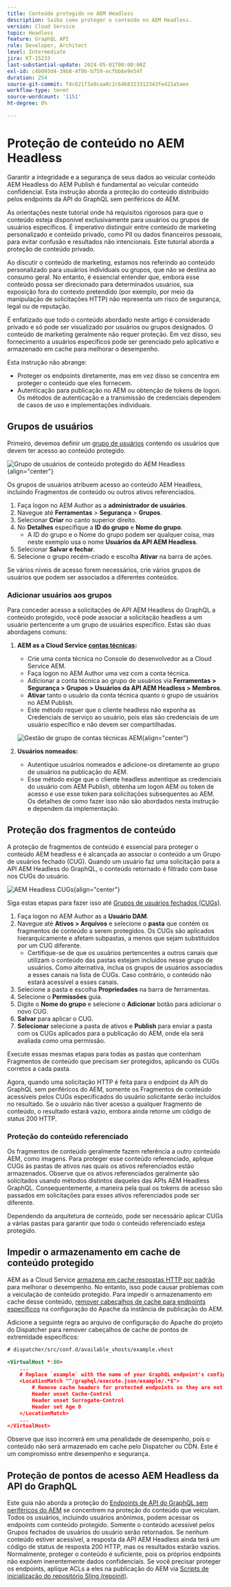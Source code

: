 ```yaml
---
title: Conteúdo protegido no AEM Headless
description: Saiba como proteger o conteúdo no AEM Headless.
version: Cloud Service
topic: Headless
feature: GraphQL API
role: Developer, Architect
level: Intermediate
jira: KT-15233
last-substantial-update: 2024-05-01T00:00:00Z
exl-id: c4b093d4-39b8-4f0b-b759-ecfbb6e9e54f
duration: 254
source-git-commit: f4c621f3a9caa8c2c64b8323312343fe421a5aee
workflow-type: tm+mt
source-wordcount: '1151'
ht-degree: 0%

---
```


# Proteção de conteúdo no AEM Headless

Garantir a integridade e a segurança de seus dados ao veicular conteúdo AEM Headless do AEM Publish é fundamental ao veicular conteúdo confidencial. Esta instrução aborda a proteção do conteúdo distribuído pelos endpoints da API do GraphQL sem periféricos do AEM.

As orientações neste tutorial onde há requisitos rigorosos para que o conteúdo esteja disponível exclusivamente para usuários ou grupos de usuários específicos. É imperativo distinguir entre conteúdo de marketing personalizado e conteúdo privado, como PII ou dados financeiros pessoais, para evitar confusão e resultados não intencionais. Este tutorial aborda a proteção de conteúdo privado.

Ao discutir o conteúdo de marketing, estamos nos referindo ao conteúdo personalizado para usuários individuais ou grupos, que não se destina ao consumo geral. No entanto, é essencial entender que, embora esse conteúdo possa ser direcionado para determinados usuários, sua exposição fora do contexto pretendido (por exemplo, por meio da manipulação de solicitações HTTP) não representa um risco de segurança, legal ou de reputação.

É enfatizado que todo o conteúdo abordado neste artigo é considerado privado e só pode ser visualizado por usuários ou grupos designados. O conteúdo de marketing geralmente não requer proteção. Em vez disso, seu fornecimento a usuários específicos pode ser gerenciado pelo aplicativo e armazenado em cache para melhorar o desempenho.

Esta instrução não abrange:

- Proteger os endpoints diretamente, mas em vez disso se concentra em proteger o conteúdo que eles fornecem.
- Autenticação para publicação no AEM ou obtenção de tokens de logon. Os métodos de autenticação e a transmissão de credenciais dependem de casos de uso e implementações individuais.

## Grupos de usuários

Primeiro, devemos definir um [grupo de usuários](https://experienceleague.adobe.com/en/docs/experience-manager-learn/cloud-service/accessing/aem-users-groups-and-permissions) contendo os usuários que devem ter acesso ao conteúdo protegido.

![Grupo de usuários de conteúdo protegido do AEM Headless](./assets/protected-content/user-groups.png){align="center"}

Os grupos de usuários atribuem acesso ao conteúdo AEM Headless, incluindo Fragmentos de conteúdo ou outros ativos referenciados.

1. Faça logon no AEM Author as a **administrador de usuários**.
1. Navegue até **Ferramentas** > **Segurança** > **Grupos**.
1. Selecionar **Criar** no canto superior direito.
1. No **Detalhes** especifique a **ID do grupo** e **Nome do grupo**.
   - A ID do grupo e o Nome do grupo podem ser qualquer coisa, mas neste exemplo usa o nome **Usuários da API AEM Headless**.
1. Selecionar **Salvar e fechar**.
1. Selecione o grupo recém-criado e escolha **Ativar** na barra de ações.

Se vários níveis de acesso forem necessários, crie vários grupos de usuários que podem ser associados a diferentes conteúdos.

### Adicionar usuários aos grupos

Para conceder acesso a solicitações de API AEM Headless do GraphQL a conteúdo protegido, você pode associar a solicitação headless a um usuário pertencente a um grupo de usuários específico. Estas são duas abordagens comuns:

1. **AEM as a Cloud Service [contas técnicas](https://experienceleague.adobe.com/en/docs/experience-manager-learn/getting-started-with-aem-headless/authentication/service-credentials):**
   - Crie uma conta técnica no Console do desenvolvedor as a Cloud Service AEM.
   - Faça logon no AEM Author uma vez com a conta técnica.
   - Adicionar a conta técnica ao grupo de usuários via **Ferramentas > Segurança > Grupos > Usuários da API AEM Headless > Membros**.
   - **Ativar** tanto o usuário da conta técnica quanto o grupo de usuários no AEM Publish.
   - Este método requer que o cliente headless não exponha as Credenciais de serviço ao usuário, pois elas são credenciais de um usuário específico e não devem ser compartilhadas.

   ![Gestão de grupo de contas técnicas AEM](./assets/protected-content/group-membership.png){align="center"}

2. **Usuários nomeados:**
   - Autentique usuários nomeados e adicione-os diretamente ao grupo de usuários na publicação do AEM.
   - Esse método exige que o cliente headless autentique as credenciais do usuário com AEM Publish, obtenha um logon AEM ou token de acesso e use esse token para solicitações subsequentes ao AEM. Os detalhes de como fazer isso não são abordados nesta instrução e dependem da implementação.

## Proteção dos fragmentos de conteúdo

A proteção de fragmentos de conteúdo é essencial para proteger o conteúdo AEM headless e é alcançada ao associar o conteúdo a um Grupo de usuários fechado (CUG). Quando um usuário faz uma solicitação para a API AEM Headless do GraphQL, o conteúdo retornado é filtrado com base nos CUGs do usuário.

![AEM Headless CUGs](./assets/protected-content/cugs.png){align="center"}

Siga estas etapas para fazer isso até [Grupos de usuários fechados (CUGs)](https://experienceleague.adobe.com/en/docs/experience-manager-learn/assets/advanced/closed-user-groups).

1. Faça logon no AEM Author as a **Usuário DAM**.
2. Navegue até **Ativos > Arquivos** e selecione o **pasta** que contém os fragmentos de conteúdo a serem protegidos. Os CUGs são aplicados hierarquicamente e afetam subpastas, a menos que sejam substituídos por um CUG diferente.
   - Certifique-se de que os usuários pertencentes a outros canais que utilizam o conteúdo das pastas estejam incluídos nesse grupo de usuários. Como alternativa, inclua os grupos de usuários associados a esses canais na lista de CUGs. Caso contrário, o conteúdo não estará acessível a esses canais.
3. Selecione a pasta e escolha **Propriedades** na barra de ferramentas.
4. Selecione o **Permissões** guia.
5. Digite o **Nome do grupo** e selecione o **Adicionar** botão para adicionar o novo CUG.
6. **Salvar** para aplicar o CUG.
7. **Selecionar** selecione a pasta de ativos e **Publish** para enviar a pasta com os CUGs aplicados para a publicação do AEM, onde ela será avaliada como uma permissão.

Execute essas mesmas etapas para todas as pastas que contenham Fragmentos de conteúdo que precisam ser protegidos, aplicando os CUGs corretos a cada pasta.

Agora, quando uma solicitação HTTP é feita para o endpoint da API do GraphQL sem periféricos do AEM, somente os Fragmentos de conteúdo acessíveis pelos CUGs especificados do usuário solicitante serão incluídos no resultado. Se o usuário não tiver acesso a qualquer fragmento de conteúdo, o resultado estará vazio, embora ainda retorne um código de status 200 HTTP.

### Proteção do conteúdo referenciado

Os fragmentos de conteúdo geralmente fazem referência a outro conteúdo AEM, como imagens. Para proteger esse conteúdo referenciado, aplique CUGs às pastas de ativos nas quais os ativos referenciados estão armazenados. Observe que os ativos referenciados geralmente são solicitados usando métodos distintos daqueles das APIs AEM Headless GraphQL. Consequentemente, a maneira pela qual os tokens de acesso são passados em solicitações para esses ativos referenciados pode ser diferente.

Dependendo da arquitetura de conteúdo, pode ser necessário aplicar CUGs a várias pastas para garantir que todo o conteúdo referenciado esteja protegido.

## Impedir o armazenamento em cache de conteúdo protegido

AEM as a Cloud Service [armazena em cache respostas HTTP por padrão](https://experienceleague.adobe.com/en/docs/experience-manager-learn/cloud-service/caching/publish) para melhorar o desempenho. No entanto, isso pode causar problemas com a veiculação de conteúdo protegido. Para impedir o armazenamento em cache desse conteúdo, [remover cabeçalhos de cache para endpoints específicos](https://experienceleague.adobe.com/en/docs/experience-manager-learn/cloud-service/caching/publish#how-to-customize-cache-rules-1) na configuração do Apache da instância de publicação do AEM.

Adicione a seguinte regra ao arquivo de configuração do Apache do projeto do Dispatcher para remover cabeçalhos de cache de pontos de extremidade específicos:

```xml
# dispatcher/src/conf.d/available_vhosts/example.vhost

<VirtualHost *:80>
    ...
    # Replace `example` with the name of your GraphQL endpoint's configuration name.
    <LocationMatch "^/graphql/execute.json/example/.*$">
        # Remove cache headers for protected endpoints so they are not cached
        Header unset Cache-Control
        Header unset Surrogate-Control
        Header set Age 0
    </LocationMatch>
    ...
</VirtualHost>
```

Observe que isso incorrerá em uma penalidade de desempenho, pois o conteúdo não será armazenado em cache pelo Dispatcher ou CDN. Este é um compromisso entre desempenho e segurança.

## Proteção de pontos de acesso AEM Headless da API do GraphQL

Este guia não aborda a proteção do [Endpoints de API do GraphQL sem periféricos do AEM](https://experienceleague.adobe.com/en/docs/experience-manager-cloud-service/content/headless/graphql-api/graphql-endpoint) se concentrem na proteção do conteúdo que veiculam. Todos os usuários, incluindo usuários anônimos, podem acessar os endpoints com conteúdo protegido. Somente o conteúdo acessível pelos Grupos fechados de usuários do usuário serão retornados. Se nenhum conteúdo estiver acessível, a resposta da API AEM Headless ainda terá um código de status de resposta 200 HTTP, mas os resultados estarão vazios. Normalmente, proteger o conteúdo é suficiente, pois os próprios endpoints não expõem inerentemente dados confidenciais. Se você precisar proteger os endpoints, aplique ACLs a eles na publicação do AEM via [Scripts de inicialização do repositório Sling (repoinit)](https://sling.apache.org/documentation/bundles/repository-initialization.html#repoinit-parser-test-scenarios).
